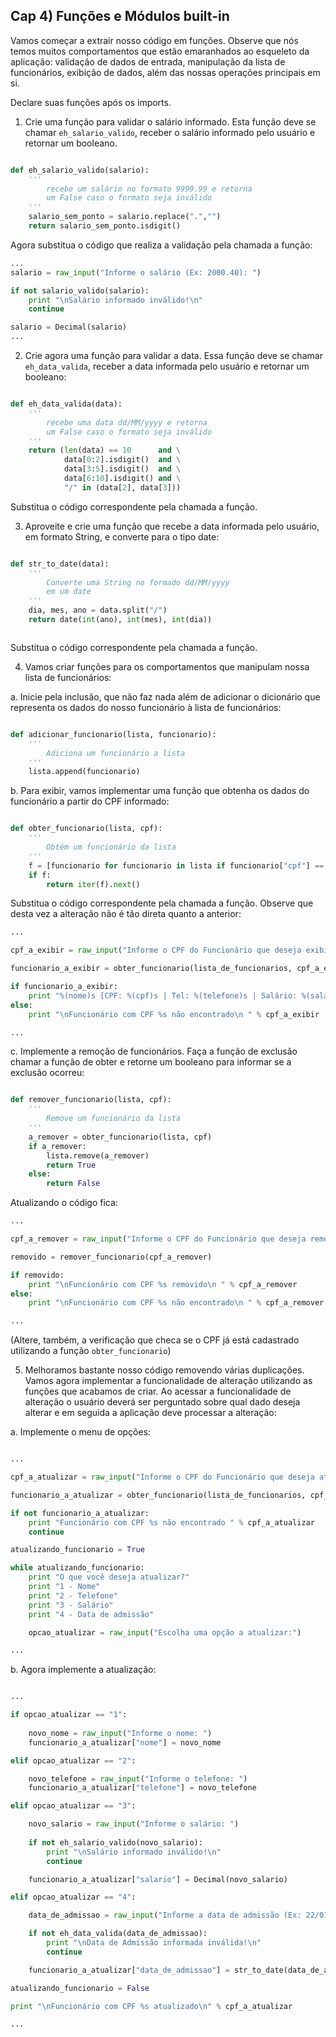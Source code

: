 ## Cap 4) Funções e Módulos built-in

Vamos começar a extrair nosso código em funções. Observe que nós temos muitos comportamentos que estão emaranhados ao esqueleto da aplicação: validação de dados de entrada, manipulação da lista de funcionários, exibição de dados, além das nossas operações principais em si.

Declare suas funções após os imports.

1) Crie uma função para validar o salário informado. Esta função deve se chamar `eh_salario_valido`, receber o salário informado pelo usuário e retornar um booleano.

```python 

def eh_salario_valido(salario):
    '''
        recebe um salário no formato 9999.99 e retorna
        um False caso o formato seja inválido
    '''
    salario_sem_ponto = salario.replace(".","")
    return salario_sem_ponto.isdigit()

```

Agora substitua o código que realiza a validação pela chamada a função:

```python 
...
salario = raw_input("Informe o salário (Ex: 2000.40): ")

if not salario_valido(salario):
    print "\nSalário informado inválido!\n"
    continue

salario = Decimal(salario)
...

```

2) Crie agora uma função para validar a data. Essa função deve se chamar `eh_data_valida`, receber a data informada pelo usuário e retornar um booleano:

```python 

def eh_data_valida(data):
    '''
        recebe uma data dd/MM/yyyy e retorna
        um False caso o formato seja inválido
    '''
    return (len(data) == 10      and \
            data[0:2].isdigit()  and \
            data[3:5].isdigit()  and \
            data[6:10].isdigit() and \
            "/" in (data[2], data[3]))

```

Substitua o código correspondente pela chamada a função.

3) Aproveite e crie uma função que recebe a data informada pelo usuário, em formato String, e converte para o tipo date:

```python 

def str_to_date(data):
    '''
        Converte uma String no formado dd/MM/yyyy
        em um date
    '''
    dia, mes, ano = data.split("/")
    return date(int(ano), int(mes), int(dia))



```

Substitua o código correspondente pela chamada a função.

4) Vamos criar funções para os comportamentos que manipulam nossa lista de funcionários:

a. Inicie pela inclusão, que não faz nada além de adicionar o dicionário que representa os dados do nosso funcionário à lista de funcionários:


```python 

def adicionar_funcionario(lista, funcionario):
    '''
        Adiciona um funcionário a lista
    '''
    lista.append(funcionario)


```

b. Para exibir, vamos implementar uma função que obtenha os dados do funcionário a partir do CPF informado:

```python 

def obter_funcionario(lista, cpf):
    '''
        Obtém um funcionário da lista
    '''
    f = [funcionario for funcionario in lista if funcionario["cpf"] == cpf]
    if f:
        return iter(f).next()

```

Substitua o código correspondente pela chamada a função. Observe que desta vez a alteração não é tão direta quanto a anterior:

```python 
...

cpf_a_exibir = raw_input("Informe o CPF do Funcionário que deseja exibir: ")

funcionario_a_exibir = obter_funcionario(lista_de_funcionarios, cpf_a_exibir)

if funcionario_a_exibir:
    print "%(nome)s [CPF: %(cpf)s | Tel: %(telefone)s | Salário: %(salario).2f | Data de Admissão: %(data_de_admissao)s] " % funcionario_a_exibir
else:
    print "\nFuncionário com CPF %s não encontrado\n " % cpf_a_exibir

...

```

c. Implemente a remoção de funcionários. Faça a função de exclusão chamar a função de obter e retorne um booleano para informar se a exclusão ocorreu:


```python 

def remover_funcionario(lista, cpf):
    '''
        Remove um funcionário da lista
    '''
    a_remover = obter_funcionario(lista, cpf)
    if a_remover:
        lista.remove(a_remover)
        return True
    else:
        return False


```

Atualizando o código fica:

```python 
...

cpf_a_remover = raw_input("Informe o CPF do Funcionário que deseja remover: ")

removido = remover_funcionario(cpf_a_remover)

if removido:
    print "\nFuncionário com CPF %s removido\n " % cpf_a_remover
else:
    print "\nFuncionário com CPF %s não encontrado\n " % cpf_a_remover

...

```

(Altere, também, a verificação que checa se o CPF já está cadastrado utilizando a função `obter_funcionario`)

5) Melhoramos bastante nosso código removendo várias duplicações. Vamos agora implementar a funcionalidade de alteração utilizando as funções que acabamos de criar. Ao acessar a funcionalidade de alteração o usuário deverá ser perguntado sobre qual dado deseja alterar e em seguida a aplicação deve processar a alteração:

a. Implemente o menu de opções:

```python

...

cpf_a_atualizar = raw_input("Informe o CPF do Funcionário que deseja atualizar: ")

funcionario_a_atualizar = obter_funcionario(lista_de_funcionarios, cpf_a_atualizar)

if not funcionario_a_atualizar:
    print "Funcionário com CPF %s não encontrado " % cpf_a_atualizar
    continue

atualizando_funcionario = True

while atualizando_funcionario:
    print "O que você deseja atualizar?"
    print "1 - Nome"
    print "2 - Telefone"
    print "3 - Salário"
    print "4 - Data de admissão"

    opcao_atualizar = raw_input("Escolha uma opção a atualizar:")

...

```

b. Agora implemente a atualização:


```python

...

if opcao_atualizar == "1":
    
    novo_nome = raw_input("Informe o nome: ")
    funcionario_a_atualizar["nome"] = novo_nome

elif opcao_atualizar == "2":

    novo_telefone = raw_input("Informe o telefone: ")
    funcionario_a_atualizar["telefone"] = novo_telefone

elif opcao_atualizar == "3":

    novo_salario = raw_input("Informe o salário: ")
    
    if not eh_salario_valido(novo_salario):
        print "\nSalário informado inválido!\n"
        continue

    funcionario_a_atualizar["salario"] = Decimal(novo_salario)

elif opcao_atualizar == "4":

    data_de_admissao = raw_input("Informe a data de admissão (Ex: 22/01/2014): ")

    if not eh_data_valida(data_de_admissao):
        print "\nData de Admissão informada inválida!\n"
        continue

    funcionario_a_atualizar["data_de_admissao"] = str_to_date(data_de_admissao)

atualizando_funcionario = False

print "\nFuncionário com CPF %s atualizado\n" % cpf_a_atualizar

...

```
